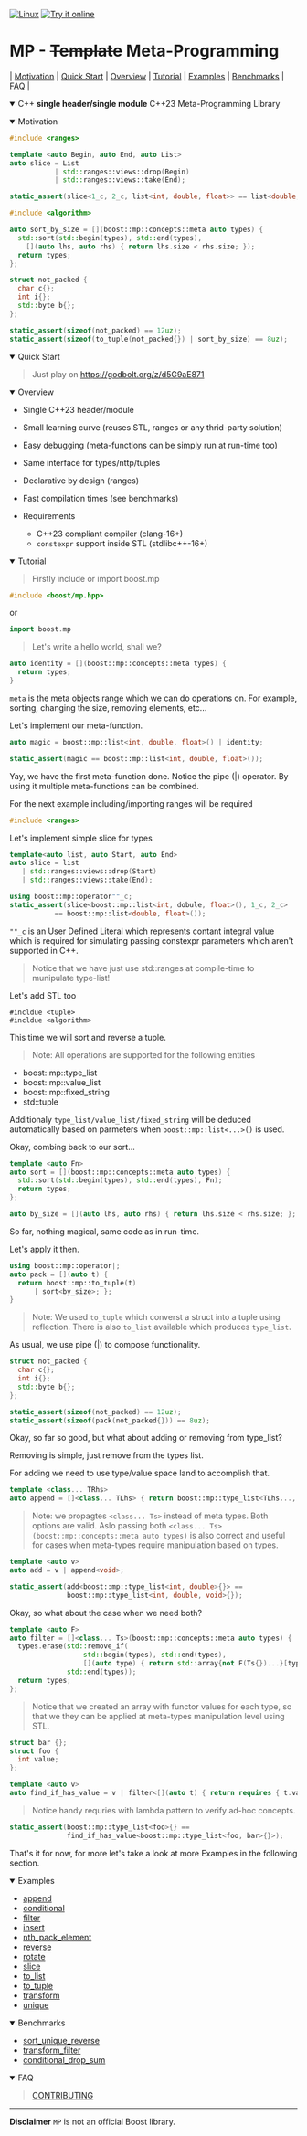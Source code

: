 <a href="https://github.com/boost-ext/mp/actions/workflows/linux.yml" target="_blank">![Linux](https://github.com/boost-ext/mp/actions/workflows/linux.yml/badge.svg)</a>
<a href="https://godbolt.org/z/d5G9aE871">![Try it online](https://img.shields.io/badge/try%20it-online-blue.svg)</a>

# MP - ~~Template~~ Meta-Programming

| [Motivation](#motivation) | [Quick Start](#quick-start) | [Overview](#overview) | [Tutorial](#tutorial) | [Examples](#examples) | [Benchmarks](#benchmarks) | [FAQ](#faq) |

<details open><summary>C++ <b>single header/single module</b> C++23 Meta-Programming Library</summary>
<p>

<a name="motivation"></a>
<details open><summary>Motivation</summary>

<p>

```cpp
#include <ranges>

template <auto Begin, auto End, auto List>
auto slice = List
           | std::ranges::views::drop(Begin)
           | std::ranges::views::take(End);

static_assert(slice<1_c, 2_c, list<int, double, float>> == list<double, float>);
```

</p>

<p>

```cpp
#include <algorithm>

auto sort_by_size = [](boost::mp::concepts::meta auto types) {
  std::sort(std::begin(types), std::end(types),
    [](auto lhs, auto rhs) { return lhs.size < rhs.size; });
  return types;
};

struct not_packed {
  char c{};
  int i{};
  std::byte b{};
};

static_assert(sizeof(not_packed) == 12uz);
static_assert(sizeof(to_tuple(not_packed{}) | sort_by_size) == 8uz);
```

</p>

</details>

<a name="quick-start"></a>
<details open><summary>Quick Start</summary>
<p>

> Just play on https://godbolt.org/z/d5G9aE871

</p>
</details>

<a name="overview"></a>
<details open><summary>Overview</summary>
<p>

- Single C++23 header/module
- Small learning curve (reuses STL, ranges or any thrid-party solution)
- Easy debugging (meta-functions can be simply run at run-time too)
- Same interface for types/nttp/tuples
- Declarative by design (ranges)
- Fast compilation times (see benchmarks)

- Requirements
  - C++23 compliant compiler (clang-16+)
  - `constexpr` support inside STL (stdlibc++-16+)

</p>
</details>

<a name="tutorial"></a>
<details open><summary>Tutorial</summary>
<p>

> Firstly include or import boost.mp

```cpp
#include <boost/mp.hpp>
```
or
```cpp
import boost.mp
```

> Let's write a hello world, shall we?

```cpp
auto identity = [](boost::mp::concepts::meta types) {
  return types;
}
```

`meta` is the meta objects range which we can do operations on.
For example, sorting, changing the size, removing elements, etc...


Let's implement our meta-function.

```cpp
auto magic = boost::mp::list<int, double, float>() | identity;
```

```cpp
static_assert(magic == boost::mp::list<int, double, float>());
```

Yay, we have the first meta-function done. Notice the pipe (|)
operator. By using it multiple meta-functions can be combined.

For the next example including/importing ranges will be required

```cpp
#include <ranges>
```

Let's implement simple slice for types

```cpp
template<auto list, auto Start, auto End>
auto slice = list
   | std::ranges::views::drop(Start)
   | std::ranges::views::take(End);
```

```cpp
using boost::mp::operator""_c;
static_assert(slice<boost::mp::list<int, dobule, float>(), 1_c, 2_c>
           == boost::mp::list<double, float>());
```

`""_c` is an User Defined Literal which represents contant integral value which
is required for simulating passing constexpr parameters which aren't supported
in C++.

> Notice that we have just use std::ranges at compile-time to munipulate type-list!


Let's add STL too

```
#incldue <tuple>
#incldue <algorithm>
```

This time we will sort and reverse a tuple.

> Note: All operations are supported for the following entities
  - boost::mp::type_list
  - boost::mp::value_list
  - boost::mp::fixed_string
  - std::tuple

Additionaly `type_list/value_list/fixed_string` will be deduced automatically
based on parmeters when `boost::mp::list<...>()` is used.

Okay, combing back to our sort...

```cpp
template <auto Fn>
auto sort = [](boost::mp::concepts::meta auto types) {
  std::sort(std::begin(types), std::end(types), Fn);
  return types;
};

auto by_size = [](auto lhs, auto rhs) { return lhs.size < rhs.size; };
```

So far, nothing magical, same code as in run-time.

Let's apply it then.

```cpp
using boost::mp::operator|;
auto pack = [](auto t) {
  return boost::mp::to_tuple(t)
      | sort<by_size>; };
}
```

> Note: We used `to_tuple` which converst a struct into a tuple using reflection.
        There is also `to_list` available which produces `type_list`.

As usual, we use pipe (|) to compose functionality.

```cpp
struct not_packed {
  char c{};
  int i{};
  std::byte b{};
};
```

```cpp
static_assert(sizeof(not_packed) == 12uz);
static_assert(sizeof(pack(not_packed{})) == 8uz);
```

Okay, so far so good, but what about adding or removing from type_list?

Removing is simple, just remove from the types list.

For adding we need to use type/value space land to accomplish that.

```cpp
template <class... TRhs>
auto append = []<class... TLhs> { return boost::mp::type_list<TLhs..., TRhs...>{}; };
```

> Note: we propagtes `<class... Ts>` instead of meta types. Both options are valid.
  Aslo passing both `<class... Ts>(boost::mp::concepts::meta auto types)` is also
  correct and useful for cases when meta-types require manipulation based on types.

```cpp
template <auto v>
auto add = v | append<void>;
```

```cpp
static_assert(add<boost::mp::type_list<int, double>{}> ==
              boost::mp::type_list<int, double, void>{});
```

Okay, so what about the case when we need both?

```cpp
template <auto F>
auto filter = []<class... Ts>(boost::mp::concepts::meta auto types) {
  types.erase(std::remove_if(
                  std::begin(types), std::end(types),
                  [](auto type) { return std::array{not F(Ts{})...}[type]; }),
              std::end(types));
  return types;
};
```

> Notice that we created an array with functor values for each type, so that we
  they can be applied at meta-types manipulation level using STL.

```cpp
struct bar {};
struct foo {
  int value;
};
```

```cpp
template <auto v>
auto find_if_has_value = v | filter<[](auto t) { return requires { t.value; }; }>;
```

> Notice handy requries with lambda pattern to verify ad-hoc concepts.

```cpp
static_assert(boost::mp::type_list<foo>{} ==
              find_if_has_value<boost::mp::type_list<foo, bar>{}>);
```

That's it for now, for more let's take a look at more Examples in the following section.
</p>
</details>

<p>
</p>
</details>

<a name="examples"></a>
<details open><summary>Examples</summary>
<p>

- <a href="example/append.cpp">append</a>
- <a href="example/conditional.cpp">conditional</a>
- <a href="example/filter.cpp">filter</a>
- <a href="example/insert.cpp">insert</a>
- <a href="example/nth_pack_element.cpp">nth_pack_element</a>
- <a href="example/reverse.cpp">reverse</a>
- <a href="example/rotate.cpp">rotate</a>
- <a href="example/slice.cpp">slice</a>
- <a href="example/to_list.cpp">to_list</a>
- <a href="example/to_tuple.cpp">to_tuple</a>
- <a href="example/transform.cpp">transform</a>
- <a href="example/unique.cpp">unique</a>

</p>
</details>

<a name="benchmarks"></a>
<details open><summary>Benchmarks</summary>
<p>

- <a href="https://boost-ext.github.io/mp/benchmark/sort_unique_reverse">sort_unique_reverse</a>
- <a href="https://boost-ext.github.io/mp/benchmark/transform_filter">transform_filter</a>
- <a href="https://boost-ext.github.io/mp/benchmark/conditional_drop_sum">conditional_drop_sum</a>

</p>
</details>

<a name="faq"></a>
<details open><summary>FAQ</summary>
<p>

> [CONTRIBUTING](.github/CONTRIBUTING.md)

</p>
</details>

</p>
</details>

---

**Disclaimer** `MP` is not an official Boost library.
